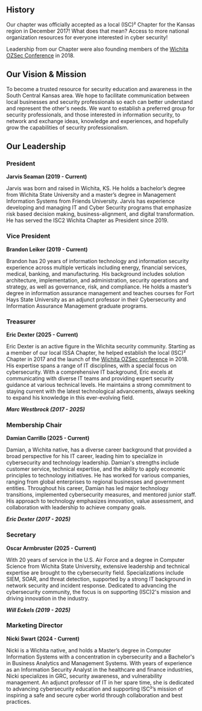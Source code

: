 ## History
Our chapter was officially accepted as a local (ISC)² Chapter for the Kansas region in December 2017!
What does that mean? Access to more national organization resources for everyone interested in cyber security!

Leadership from our Chapter were also founding members of the [Wichita OZSec Conference](https://ozsec.org) in 2018.

## Our Vision & Mission
To become a trusted resource for security education and awareness in the South Central Kansas area. We hope to facilitate communication between local businesses and security professionals so each can better understand and represent the other's needs. We want to establish a preferred group for security professionals, and those interested in information security, to network and exchange ideas, knowledge and experiences, and hopefully grow the capabilities of security professionalism.

## Our Leadership

### President

**Jarvis Seaman (2019 - Current)**

Jarvis was born and raised in Wichita, KS. He holds a bachelor’s degree from Wichita State University and a master’s degree in Management Information Systems from Friends University. Jarvis has experience developing and managing IT and Cyber Security programs that emphasize risk based decision making, business-alignment, and digital transformation. He has served the ISC2 Wichita Chapter as President since 2019.

### Vice President

**Brandon Leiker (2019 - Current)**

Brandon has 20 years of information technology and information security experience across multiple verticals including energy, financial services, medical, banking, and manufacturing. His background includes solution architecture, implementation, and administration, security operations and strategy, as well as governance, risk, and compliance. He holds a master’s degree in information assurance management and teaches courses for Fort Hays State University as an adjunct professor in their Cybersecurity and Information Assurance Management graduate programs.

### Treasurer 

**Eric Dexter (2025 - Current)**

Eric Dexter is an active figure in the Wichita security community. Starting as a member of our local ISSA Chapter, he helped establish the local (ISC)² Chapter in 2017 and the launch of the [Wichita OZSec conference](https://ozsec.org) in 2018. His expertise spans a range of IT disciplines, with a special focus on cybersecurity. With a comprehensive IT background, Eric excels at communicating with diverse IT teams and providing expert security guidance at various technical levels. He maintains a strong commitment to staying current with the latest technological advancements, always seeking to expand his knowledge in this ever-evolving field.

***Marc Westbrock (2017 - 2025)***

### Membership Chair

**Damian Carrillo (2025 - Current)**

Damian, a Wichita native, has a diverse career background that provided a broad perspective for his IT career, leading him to specialize in cybersecurity and technology leadership. Damian's strengths include customer service, technical expertise, and the ability to apply economic principles to technology initiatives. He has worked for various companies, ranging from global enterprises to regional businesses and government entities. Throughout his career, Damian has led major technology transitions, implemented cybersecurity measures, and mentored junior staff. His approach to technology emphasizes innovation, value assessment, and collaboration with leadership to achieve company goals. 

***Eric Dexter (2017 - 2025)***

### Secretary 

**Oscar Armbruster (2025 - Current)**

With 20 years of service in the U.S. Air Force and a degree in Computer Science from Wichita State University, extensive leadership and technical expertise are brought to the cybersecurity field. Specializations include SIEM, SOAR, and threat detection, supported by a strong IT background in network security and incident response. Dedicated to advancing the cybersecurity community, the focus is on supporting (ISC)2's mission and driving innovation in the industry.

***Will Eckels (2019 - 2025)***

### Marketing Director 

**Nicki Swart (2024 - Current)**

Nicki is a Wichita native, and holds a Master’s degree in Computer Information Systems with a concentration in cybersecurity and a Bachelor's in Business Analytics and Management Systems. With years of experience as an Information Security Analyst in the healthcare and finance industries, Nicki specializes in GRC, security awareness, and vulnerability management. An adjunct professor of IT in her spare time, she is dedicated to advancing cybersecurity education and supporting ISC²’s mission of inspiring a safe and secure cyber world through collaboration and best practices.